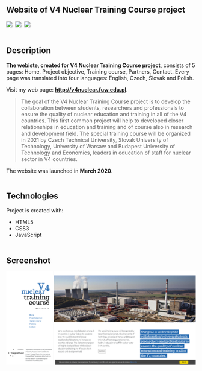 ## Website of V4 Nuclear Training Course project
![](https://img.shields.io/badge/html5-e34c26) &nbsp;![](https://img.shields.io/badge/css3-563d7c) &nbsp;![](https://img.shields.io/badge/JavaScript-f1e05a)
<br></br>
## Description
**The webiste, created for V4 Nuclear Training Course project**, consists of 5 pages: Home, Project objective, Training course, Partners, Contact. Every page was translated into four languages: English, Czech, Slovak and Polish.

Visit my web page: **http://v4nuclear.fuw.edu.pl**.

> The goal of the V4 Nuclear Training Course project is to develop the collaboration between students, researchers and professionals to ensure the quality of nuclear education and training in all of the V4 countries. This first common project will help to developed closer relationships in education and training and of course also in research and development field. The special training course will be organized in 2021 by Czech Technical University, Slovak University of Technology, University of Warsaw and Budapest University of Technology and Economics, leaders in education of staff for nuclear sector in V4 countries.

The website was launched in **March 2020**.
<br></br>
## Technologies
Project is created with:
* HTML5
* CSS3
* JavaScript
<br></br>
## Screenshot
![Screenshot of the Home page](./img/v4nuclear-screenshot.png)
